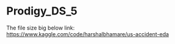 # Prodigy_DS_5


The file size big below link:
https://www.kaggle.com/code/harshalbhamare/us-accident-eda
